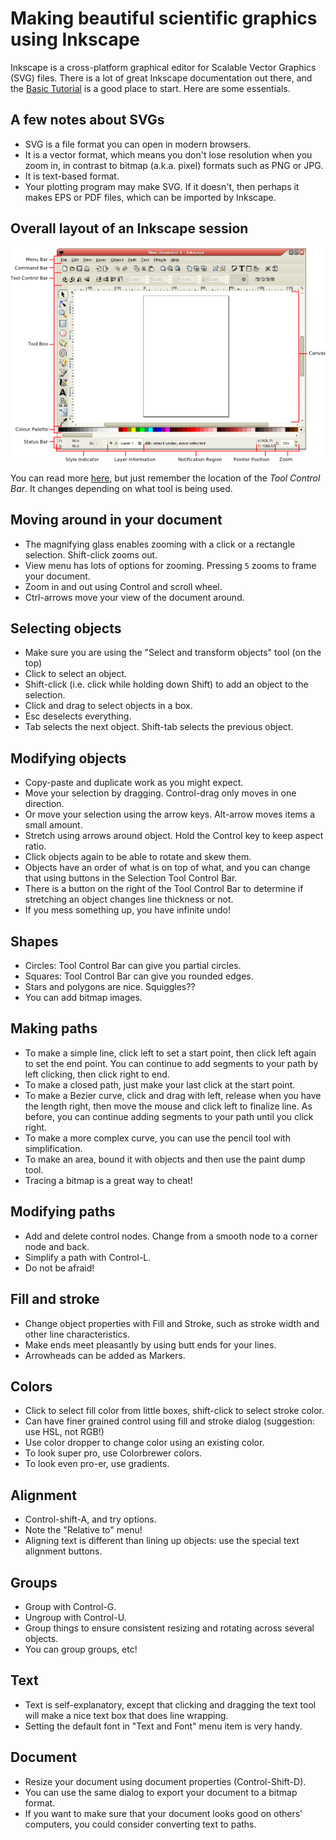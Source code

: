 # Making beautiful scientific graphics using Inkscape

Inkscape is a cross-platform graphical editor for Scalable Vector Graphics (SVG) files.
There is a lot of great Inkscape documentation out there, and the [Basic Tutorial](https://inkscape.org/en/doc/basic/tutorial-basic.html) is a good place to start.
Here are some essentials.

## A few notes about SVGs
* SVG is a file format you can open in modern browsers.
* It is a vector format, which means you don't lose resolution when you zoom in, in contrast to bitmap (a.k.a. pixel) formats such as PNG or JPG.
* It is text-based format.
* Your plotting program may make SVG. If it doesn't, then perhaps it makes EPS or PDF files, which can be imported by Inkscape.

## Overall layout of an Inkscape session
![](images/inkscape-window.png)

You can read more [here](http://en.flossmanuals.net/inkscape/introduction/the-inkscape-interface/), but just remember the location of the *Tool Control Bar*.
It changes depending on what tool is being used.

## Moving around in your document
* The magnifying glass enables zooming with a click or a rectangle selection. Shift-click zooms out.
* View menu has lots of options for zooming. Pressing `5` zooms to frame your document.
* Zoom in and out using Control and scroll wheel.
* Ctrl-arrows move your view of the document around.

## Selecting objects
* Make sure you are using the "Select and transform objects" tool (on the top)
* Click to select an object.
* Shift-click (i.e. click while holding down Shift) to add an object to the selection.
* Click and drag to select objects in a box.
* Esc deselects everything.
* Tab selects the next object. Shift-tab selects the previous object.

## Modifying objects
* Copy-paste and duplicate work as you might expect.
* Move your selection by dragging. Control-drag only moves in one direction.
* Or move your selection using the arrow keys. Alt-arrow moves items a small amount.
* Stretch using arrows around object. Hold the Control key to keep aspect ratio.
* Click objects again to be able to rotate and skew them.
* Objects have an order of what is on top of what, and you can change that using buttons in the Selection Tool Control Bar.
* There is a button on the right of the Tool Control Bar to determine if stretching an object changes line thickness or not.
* If you mess something up, you have infinite undo!

## Shapes
* Circles: Tool Control Bar can give you partial circles.
* Squares: Tool Control Bar can give you rounded edges.
* Stars and polygons are nice. Squiggles??
* You can add bitmap images.

## Making paths
* To make a simple line, click left to set a start point, then click left again to set the end point. You can continue to add segments to your path by left clicking, then click right to end.
* To make a closed path, just make your last click at the start point.
* To make a Bezier curve, click and drag with left, release when you have the length right, then move the mouse and click left to finalize line.
As before, you can continue adding segments to your path until you click right.
* To make a more complex curve, you can use the pencil tool with simplification.
* To make an area, bound it with objects and then use the paint dump tool.
* Tracing a bitmap is a great way to cheat!

## Modifying paths
* Add and delete control nodes. Change from a smooth node to a corner node and back.
* Simplify a path with Control-L.
* Do not be afraid!

## Fill and stroke
* Change object properties with Fill and Stroke, such as stroke width and other line characteristics.
* Make ends meet pleasantly by using butt ends for your lines.
* Arrowheads can be added as Markers.

## Colors
* Click to select fill color from little boxes, shift-click to select stroke color.
* Can have finer grained control using fill and stroke dialog (suggestion: use HSL, not RGB!)
* Use color dropper to change color using an existing color.
* To look super pro, use Colorbrewer colors.
* To look even pro-er, use gradients.

## Alignment
* Control-shift-A, and try options.
* Note the "Relative to" menu!
* Aligning text is different than lining up objects: use the special text alignment buttons.

## Groups
* Group with Control-G.
* Ungroup with Control-U.
* Group things to ensure consistent resizing and rotating across several objects.
* You can group groups, etc!

## Text
* Text is self-explanatory, except that clicking and dragging the text tool will make a nice text box that does line wrapping.
* Setting the default font in "Text and Font" menu item is very handy.

## Document
* Resize your document using document properties (Control-Shift-D).
* You can use the same dialog to export your document to a bitmap format.
* If you want to make sure that your document looks good on others' computers, you could consider converting text to paths.

<!--
## Advanced techniques:
* finding something by color
* Edit > Select Same > Fill Color
-->
